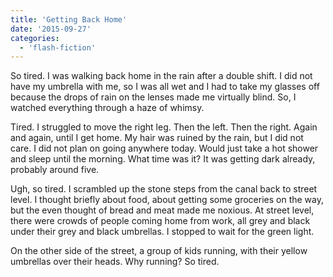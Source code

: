 ```yaml
---
title: 'Getting Back Home'
date: '2015-09-27'
categories:
  - 'flash-fiction'
---
```


So tired. I was walking back home in the rain after a double shift. I did not
have my umbrella with me, so I was all wet and I had to take my glasses off
because the drops of rain on the lenses made me virtually blind. So, I watched
everything through a haze of whimsy.

<!-- truncate -->

Tired. I struggled to move the right leg. Then the left. Then the right. Again
and again, until I get home. My hair was ruined by the rain, but I did not care.
I did not plan on going anywhere today. Would just take a hot shower and sleep
until the morning. What time was it? It was getting dark already, probably
around five.

Ugh, so tired. I scrambled up the stone steps from the canal back to street
level. I thought briefly about food, about getting some groceries on the way,
but the even thought of bread and meat made me noxious. At street level, there
were crowds of people coming home from work, all grey and black under their grey
and black umbrellas. I stopped to wait for the green light.

On the other side of the street, a group of kids running, with their yellow
umbrellas over their heads. Why running? So tired.
